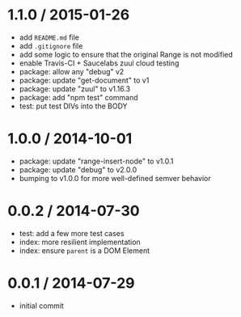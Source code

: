
1.1.0 / 2015-01-26
==================

  * add `README.md` file
  * add `.gitignore` file
  * add some logic to ensure that the original Range is not modified
  * enable Travis-CI + Saucelabs zuul cloud testing
  * package: allow any "debug" v2
  * package: update "get-document" to v1
  * package: update "zuul" to v1.16.3
  * package: add "npm test" command
  * test: put test DIVs into the BODY

1.0.0 / 2014-10-01
==================

  * package: update "range-insert-node" to v1.0.1
  * package: update "debug" to v2.0.0
  * bumping to v1.0.0 for more well-defined semver behavior

0.0.2 / 2014-07-30
==================

  * test: add a few more test cases
  * index: more resilient implementation
  * index: ensure `parent` is a DOM Element

0.0.1 / 2014-07-29
==================

  * initial commit
